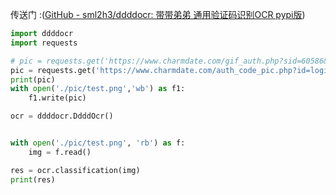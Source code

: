 传送门 :([GitHub - sml2h3/ddddocr: 带带弟弟 通用验证码识别OCR pypi版](https://github.com/sml2h3/ddddocr))



```python
import ddddocr
import requests

# pic = requests.get('https://www.charmdate.com/gif_auth.php?sid=60586&id=login').content
pic = requests.get('https://www.charmdate.com/auth_code_pic.php?id=login&randid=26195').content
print(pic)
with open('./pic/test.png','wb') as f1:
    f1.write(pic)

ocr = ddddocr.DdddOcr()


with open('./pic/test.png', 'rb') as f:
    img = f.read()

res = ocr.classification(img)
print(res)
```
